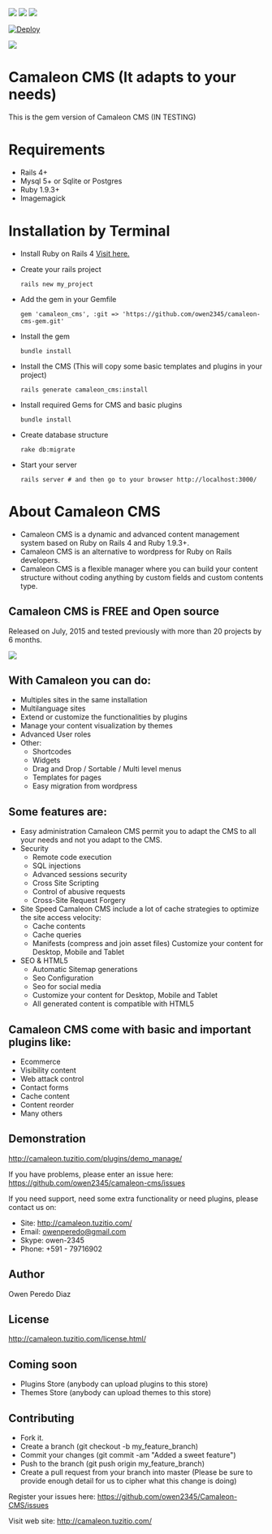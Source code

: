 ![](https://img.shields.io/badge/Version-1.0-green.svg)
![](https://img.shields.io/badge/Rails-4%2B-green.svg)
![](https://img.shields.io/badge/Ruby-1.9.3%2B-green.svg)

[![Deploy](https://www.herokucdn.com/deploy/button.png)](https://heroku.com/deploy?template=https://github.com/owen2345/Camaleon-CMS-Sample)

![](http://camaleon.tuzitio.com/media/132/logo2.png)

# Camaleon CMS (It adapts to your needs)
This is the gem version of Camaleon CMS (IN TESTING)

# Requirements
* Rails 4+
* Mysql 5+ or Sqlite or Postgres
* Ruby 1.9.3+
* Imagemagick

# Installation by Terminal
* Install Ruby on Rails 4
  [Visit here.](http://railsapps.github.io/installing-rails.html)
* Create your rails project

  ```
  rails new my_project
  ```
* Add the gem in your Gemfile
  
  ```
  gem 'camaleon_cms', :git => 'https://github.com/owen2345/camaleon-cms-gem.git'
  ```
* Install the gem
  
  ```
  bundle install
  ```
* Install the CMS (This will copy some basic templates and plugins in your project)
  
  ```
  rails generate camaleon_cms:install
  ```
* Install required Gems for CMS and basic plugins
  
  ```
  bundle install
  ```
* Create database structure
  
  ```
  rake db:migrate
  ```
* Start your server
  
  ```
  rails server # and then go to your browser http://localhost:3000/
  ```

# About Camaleon CMS
* Camaleon CMS is a dynamic and advanced content management system based on Ruby on Rails 4 and Ruby 1.9.3+.
* Camaleon CMS is an alternative to wordpress for Ruby on Rails developers.
* Camaleon CMS is a flexible manager where you can build your content structure without coding anything by custom fields and custom contents type.

## Camaleon CMS is FREE and Open source
Released on July, 2015 and tested previously with more than 20 projects by 6 months.

![](http://camaleon.tuzitio.com/media/132/multi-language.png)

## With Camaleon you can do:
* Multiples sites in the same installation
* Multilanguage sites
* Extend or customize the functionalities by plugins
* Manage your content visualization by themes
* Advanced User roles
* Other:
  - Shortcodes
  - Widgets
  - Drag and Drop / Sortable / Multi level menus
  - Templates for pages
  - Easy migration from wordpress

## Some features are:
* Easy administration
  Camaleon CMS permit you to adapt the CMS to all your needs and not you adapt to the CMS.
* Security
  - Remote code execution
  - SQL injections
  - Advanced sessions security
  - Cross Site Scripting
  - Control of abusive requests
  - Cross-Site Request Forgery
* Site Speed
  Camaleon CMS include a lot of cache strategies to optimize the site access velocity:
    - Cache contents
    - Cache queries
    - Manifests (compress and join asset files)
  Customize your content for Desktop, Mobile and Tablet
* SEO & HTML5
  - Automatic Sitemap generations
  - Seo Configuration
  - Seo for social media
  - Customize your content for Desktop, Mobile and Tablet
  - All generated content is compatible with HTML5


## Camaleon CMS come with basic and important plugins like:
* Ecommerce
* Visibility content
* Web attack control
* Contact forms
* Cache content
* Content reorder
* Many others

## Demonstration
http://camaleon.tuzitio.com/plugins/demo_manage/

If you have problems, please enter an issue here: https://github.com/owen2345/camaleon-cms/issues

If you need support, need some extra functionality or need plugins, please contact us on:
* Site: http://camaleon.tuzitio.com/
* Email: owenperedo@gmail.com
* Skype: owen-2345
* Phone: +591 - 79716902


## Author
Owen Peredo Diaz

## License
http://camaleon.tuzitio.com/license.html/

## Coming soon
* Plugins Store (anybody can upload plugins to this store)
* Themes Store (anybody can upload themes to this store)

## Contributing
* Fork it.
* Create a branch (git checkout -b my_feature_branch)
* Commit your changes (git commit -am "Added a sweet feature")
* Push to the branch (git push origin my_feature_branch)
* Create a pull request from your branch into master (Please be sure to provide enough detail for us to cipher what this change is doing)

Register your issues here: https://github.com/owen2345/Camaleon-CMS/issues

Visit web site: http://camaleon.tuzitio.com/
